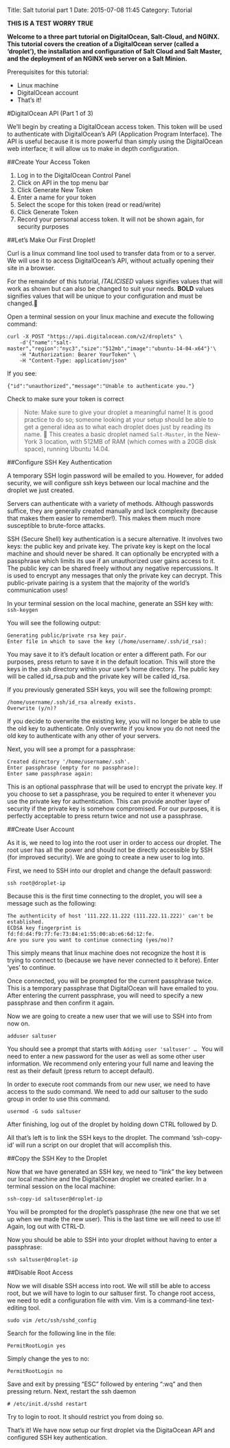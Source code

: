 Title: Salt tutorial part 1
Date: 2015-07-08 11:45
Category: Tutorial


**THIS IS A TEST**
**WORRY TRUE**


**Welcome to a three part tutorial on DigitalOcean, Salt-Cloud, and NGINX. This tutorial covers the creation of a DigitalOcean server (called a ‘droplet’), the installation and configuration of Salt Cloud and Salt Master, and the deployment of an NGINX web server on a Salt Minion.**

Prerequisites for this tutorial:
- Linux machine
- DigitalOcean account
- That’s it!

#DigitalOcean API (Part 1 of 3)

We’ll begin by creating a DigitalOcean access token. This token will be used to authenticate with DigitalOcean’s API (Application Program Interface). The API is useful because it is more powerful than simply using the DigitalOcean web interface; it will allow us to make in depth configuration.

##Create Your Access Token

1. Log in to the DigitalOcean Control Panel
2. Click on API in the top menu bar
3. Click Generate New Token
4. Enter a name for your token
5. Select the scope for this token (read or read/write)
6. Click Generate Token
7. Record your personal access token. It will not be shown again, for security purposes

##Let’s Make Our First Droplet!

Curl is a linux command line tool used to transfer data from or to a server. We will use it to access DigitalOcean’s API, without actually opening their site in a browser.

For the remainder of this tutorial, *ITALICISED* values signifies values that will work as shown but can also be changed to suit your needs. **BOLD** values signifies values that will be unique to your configuration and must be changed.

Open a terminal session on your linux machine and execute the following command:

    curl -X POST "https://api.digitalocean.com/v2/droplets" \
        -d'{"name":"salt-master","region":"nyc3","size":"512mb","image":"ubuntu-14-04-x64"}'\
        -H "Authorization: Bearer YourToken" \
        -H "Content-Type: application/json"

If you see: 

`{"id":"unauthorized","message":"Unable to authenticate you."}`

Check to make sure your token is correct

> Note: Make sure to give your droplet a meaningful name! It is good practice to do so; someone looking at your setup should be able to get a general idea as to what each droplet does just by reading its name.

This creates a basic droplet named `Salt-Master`, in the New-York 3 location, with 512MB of RAM (which comes with a 20GB disk space), running Ubuntu 14.04.

##Configure SSH Key Authentication

A temporary SSH login password will be emailed to you. However, for added security, we will configure ssh keys between our local machine and the droplet we just created. 

Servers can authenticate with a variety of methods. Although passwords suffice, they are generally created manually and lack complexity (because that makes them easier to remember!). This makes them much more susceptible to brute-force attacks. 

SSH (Secure Shell) key authentication is a secure alternative. It involves two keys: the public key and private key. The private key is kept on the local machine and should never be shared. It can optionally be encrypted with a passphrase which limits its use if an unauthorized user gains access to it. The public key can be shared freely without any negative repercussions. It is used to encrypt any messages that only the private key can decrypt. This public-private pairing is a system that the majority of the world’s communication uses!

In your terminal session on the local machine, generate an SSH key with: `ssh-keygen`

You will see the following output:

    Generating public/private rsa key pair.
    Enter file in which to save the key (/home/username/.ssh/id_rsa):

You may save it to it’s default location or enter a different path. For our purposes, press return to save it in the default location. This will store the keys in the .ssh directory within your user’s home directory. The public key will be called id_rsa.pub and the private key will be called id_rsa.

If you previously generated SSH keys, you will see the following prompt:

    /home/username/.ssh/id_rsa already exists.
    Overwrite (y/n)?

If you decide to overwrite the existing key, you will no longer be able to use the old key to authenticate. Only overwrite if you know you do not need the old key to authenticate with any other of your servers.

Next, you will see a prompt for a passphrase:

    Created directory '/home/username/.ssh'.
    Enter passphrase (empty for no passphrase):
    Enter same passphrase again:

This is an optional passphrase that will be used to encrypt the private key. If you choose to set a passphrase, you be required to enter it whenever you use the private key for authentication. This can provide another layer of security if the private key is somehow compromised. For our purposes, it is perfectly acceptable to press return twice and not use a passphrase.

##Create User Account

As it is, we need to log into the root user in order to access our droplet. The root user has all the power and should not be directly accessible by SSH (for improved security). We are going to create a new user to log into. 

First, we need to SSH into our droplet and change the default password:

`ssh root@droplet-ip`

Because this is the first time connecting to the droplet, you will see a message such as the following:
```
The authenticity of host '111.222.11.222 (111.222.11.222)' can't be established.
ECDSA key fingerprint is fd:fd:d4:f9:77:fe:73:84:e1:55:00:ab:e6:6d:12:fe.
Are you sure you want to continue connecting (yes/no)?
```
This simply means that linux machine does not recognize the host it is trying to connect to (because we have never connected to it before). Enter ‘yes’ to continue.

Once connected, you will be prompted for the current passphrase twice. This is a temporary passphrase that DigitalOcean will have emailed to you. After entering the current passphrase, you will need to specify a new passphrase and then confirm it again.

Now we are going to create a new user that we will use to SSH into from now on.

`adduser saltuser`

You should see a prompt that starts with `Adding user 'saltuser' … ` You will need to enter a new password for the user as well as some other user information. We recommend only entering your full name and leaving the rest as their default (press return to accept default).

In order to execute root commands from our new user, we need to have access to the sudo command. We need to add our saltuser to the sudo group in order to use this command.

`usermod -G sudo saltuser`

After finishing, log out of the droplet by holding down CTRL followed by D.

All that’s left is to link the SSH keys to the droplet. The command ‘ssh-copy-id’ will run a script on our droplet that will accomplish this.

##Copy the SSH Key to the Droplet

Now that we have generated an SSH key, we need to “link” the key between our local machine and the DigitalOcean droplet we created earlier. 
In a terminal session on the local machine:

`ssh-copy-id saltuser@droplet-ip`
	
You will be prompted for the droplet’s passphrase (the new one that we set up when we made the new user). This is the last time we will need to use it! Again, log out with CTRL-D.

Now you should be able to SSH into your droplet without having to enter a passphrase:

`ssh saltuser@droplet-ip`

##Disable Root Access

Now we will disable SSH access into root. We will still be able to access root, but we will have to login to our saltuser first. To change root access, we need to edit a configuration file with vim. Vim is a command-line text-editing tool.

`sudo vim /etc/ssh/sshd_config`

Search for the following line in the file:

`PermitRootLogin yes`

Simply change the yes to no:

`PermitRootLogin no`

Save and exit by pressing “ESC” followed by entering “:wq” and then pressing return. Next, restart the ssh daemon

`# /etc/init.d/sshd restart`

Try to login to root. It should restrict you from doing so.

That’s it! We have now setup our first droplet via the DigitaOcean API and configured SSH key authentication.

